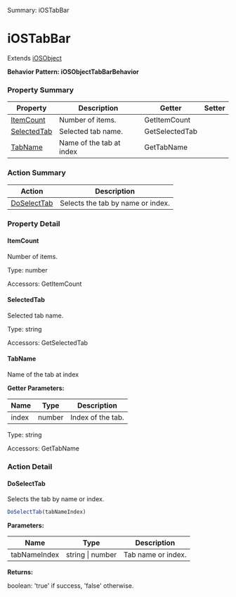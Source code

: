Summary: iOSTabBar

# iOSTabBar

Extends [iOSObject](iOSObject.md)





**Behavior Pattern: iOSObjectTabBarBehavior**


<!-- ============================== property summary ========================== -->

	

### Property Summary

| **Property** | **Description** | **Getter** | **Setter** |
| ------------ | --------------- | ---------- | ---------- |
| [ItemCount](#itemcount) | Number of items. | GetItemCount |  |
| [SelectedTab](#selectedtab) | Selected tab name. | GetSelectedTab |  |
| [TabName](#tabname) | Name of the tab at index | GetTabName |  |



	
<!-- ============================== action summary ========================== -->



### Action Summary

|  **Action** | **Description** | 
| ----------- | --------------- |
|	[DoSelectTab](#doselecttab) | Selects the tab by name or index. |




<!-- ============================== property detail ========================== -->
	
### Property Detail
		
<a name="ItemCount"></a>
#### ItemCount


Number of items.

			
	
			
Type: number
			
			
Accessors: GetItemCount
			
		
<a name="SelectedTab"></a>
#### SelectedTab


Selected tab name.

			
	
			
Type: string
			
			
Accessors: GetSelectedTab
			
		
<a name="TabName"></a>
#### TabName


Name of the tab at index

			
**Getter Parameters:**

| **Name** | **Type** | **Description** |
| -------- | -------- | --------------- |	
| index | number | Index of the tab. |


	
			
Type: string
			
			
Accessors: GetTabName
			
		
	
	
<!-- ============================== action detail ========================== -->
	
### Action Detail
		
<a name="DoSelectTab"></a>    
#### DoSelectTab

Selects the tab by name or index.

```javascript
DoSelectTab(tabNameIndex) 
```


**Parameters:**

|	**Name** | **Type** | **Description** |
| ---------- | -------- | --------------- |
| tabNameIndex | string \| number |	Tab name or index. |




**Returns:**

boolean: 'true' if success, 'false' otherwise.



<a name="see.also.iostabbar.doselecttab"></a>

	

